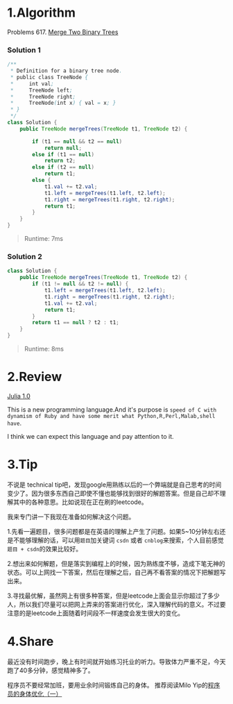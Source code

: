 # 1.Algorithm

Problems 617. [Merge Two Binary Trees](https://leetcode.com/problems/merge-two-binary-trees/description/)

### Solution 1

```java
/**
 * Definition for a binary tree node.
 * public class TreeNode {
 *     int val;
 *     TreeNode left;
 *     TreeNode right;
 *     TreeNode(int x) { val = x; }
 * }
 */
class Solution {
    public TreeNode mergeTrees(TreeNode t1, TreeNode t2) {

		if (t1 == null && t2 == null)
			return null;
		else if (t1 == null)
			return t2;
		else if (t2 == null)
			return t1;
		else {
			t1.val += t2.val;
			t1.left = mergeTrees(t1.left, t2.left);
			t1.right = mergeTrees(t1.right, t2.right);
			return t1;
		}
	}
}
```



> Runtime: 7ms

### Solution 2

```java
class Solution {
    public TreeNode mergeTrees(TreeNode t1, TreeNode t2) {
        if (t1 != null && t2 != null) {
            t1.left = mergeTrees(t1.left, t2.left);
            t1.right = mergeTrees(t1.right, t2.right);
            t1.val += t2.val;
            return t1;
        }
        return t1 == null ? t2 : t1;
	}
}
```



>Runtime: 8ms

 

# 2.Review

[Julia 1.0](https://julialang.org/blog/2018/08/one-point-zero)

This is a new programming language.And it's purpose is `speed of C with dynamism of Ruby and have some merit what Python,R,Perl,Malab,shell have`.

I think we can expect this language and pay attention to it.

# 3.Tip

不说是 technical tip吧，发现google用熟练以后的一个弊端就是自己思考的时间变少了。因为很多东西自己即使不懂也能够找到很好的解题答案。但是自己却不理解其中的各种意思。比如说现在正在刷的leetcode。

我来专门讲一下我现在准备如何解决这个问题。

1.先看一遍题目，很多问题都是在英语的理解上产生了问题。如果5~10分钟左右还是不能够理解的话，可以用`题目`加关键词 `csdn` 或者 `cnblog`来搜索，个人目前感觉 `题目 + csdn`的效果比较好。

2.想出来如何解题，但是落实到编程上的时候，因为熟练度不够，造成下笔无神的状态。可以上网找一下答案，然后在理解之后，自己再不看答案的情况下把解题写出来。

3.寻找最优解，虽然网上有很多种答案，但是leetcode上面会显示你超过了多少人，所以我们尽量可以把网上弄来的答案进行优化，深入理解代码的意义。不过要注意的是leetcode上面随着时间段不一样速度会发生很大的变化。

# 4.Share

最近没有时间跑步，晚上有时间就开始练习托业的听力。导致体力严重不足，今天跑了40多分钟，感觉精神多了。

程序员不要经常加班，要用业余时间锻炼自己的身体。 推荐阅读Milo Yip的[程序员的身体优化（一）](https://zhuanlan.zhihu.com/p/26190037) 